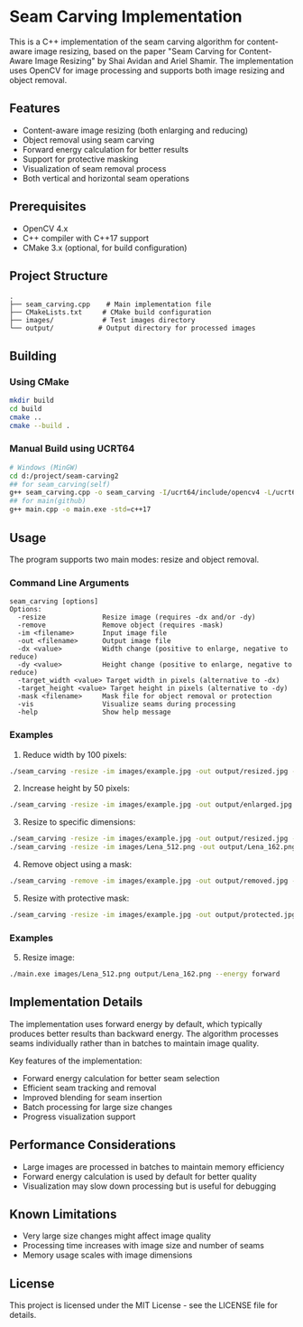 # Seam Carving Implementation

This is a C++ implementation of the seam carving algorithm for content-aware image resizing, based on the paper "Seam Carving for Content-Aware Image Resizing" by Shai Avidan and Ariel Shamir. The implementation uses OpenCV for image processing and supports both image resizing and object removal.

## Features

- Content-aware image resizing (both enlarging and reducing)
- Object removal using seam carving
- Forward energy calculation for better results
- Support for protective masking
- Visualization of seam removal process
- Both vertical and horizontal seam operations

## Prerequisites

- OpenCV 4.x
- C++ compiler with C++17 support
- CMake 3.x (optional, for build configuration)

## Project Structure

```
.
├── seam_carving.cpp    # Main implementation file
├── CMakeLists.txt     # CMake build configuration
├── images/            # Test images directory
└── output/           # Output directory for processed images
```

## Building

### Using CMake

```bash
mkdir build
cd build
cmake ..
cmake --build .
```

### Manual Build using UCRT64

```bash
# Windows (MinGW)
cd d:/project/seam-carving2
## for seam_carving(self)
g++ seam_carving.cpp -o seam_carving -I/ucrt64/include/opencv4 -L/ucrt64/lib -lopencv_imgcodecs -lopencv_imgproc -lopencv_highgui -lopencv_core -std=c++17
## for main(github)
g++ main.cpp -o main.exe -std=c++17
```

## Usage

The program supports two main modes: resize and object removal.

### Command Line Arguments

```
seam_carving [options]
Options:
  -resize              Resize image (requires -dx and/or -dy)
  -remove              Remove object (requires -mask)
  -im <filename>       Input image file
  -out <filename>      Output image file
  -dx <value>          Width change (positive to enlarge, negative to reduce)
  -dy <value>          Height change (positive to enlarge, negative to reduce)
  -target_width <value> Target width in pixels (alternative to -dx)
  -target_height <value> Target height in pixels (alternative to -dy)
  -mask <filename>     Mask file for object removal or protection
  -vis                 Visualize seams during processing
  -help                Show help message
```

### Examples

1. Reduce width by 100 pixels:
```bash
./seam_carving -resize -im images/example.jpg -out output/resized.jpg -dx -100
```

2. Increase height by 50 pixels:
```bash
./seam_carving -resize -im images/example.jpg -out output/enlarged.jpg -dy 50
```

3. Resize to specific dimensions:
```bash
./seam_carving -resize -im images/example.jpg -out output/resized.jpg -target_width 800 -target_height 600
./seam_carving -resize -im images/Lena_512.png -out output/Lena_162.png -target_width 162 -targetheight 512
```

4. Remove object using a mask:
```bash
./seam_carving -remove -im images/example.jpg -out output/removed.jpg -mask images/mask.png
```

5. Resize with protective mask:
```bash
./seam_carving -resize -im images/example.jpg -out output/protected.jpg -dx -100 -mask images/protect.png
```

### Examples

5. Resize image:
```bash
./main.exe images/Lena_512.png output/Lena_162.png --energy forward
```

## Implementation Details

The implementation uses forward energy by default, which typically produces better results than backward energy. The algorithm processes seams individually rather than in batches to maintain image quality.

Key features of the implementation:

- Forward energy calculation for better seam selection
- Efficient seam tracking and removal
- Improved blending for seam insertion
- Batch processing for large size changes
- Progress visualization support

## Performance Considerations

- Large images are processed in batches to maintain memory efficiency
- Forward energy calculation is used by default for better quality
- Visualization may slow down processing but is useful for debugging

## Known Limitations

- Very large size changes might affect image quality
- Processing time increases with image size and number of seams
- Memory usage scales with image dimensions

## License

This project is licensed under the MIT License - see the LICENSE file for details.
